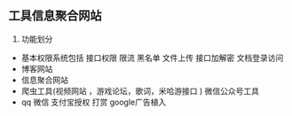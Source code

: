 ## 工具信息聚合网站

1. 功能划分

+ 基本权限系统包括 接口权限   限流   黑名单  文件上传     接口加解密      文档登录访问 
+ 博客网站 
+ 信息聚合网站 
+ 爬虫工具(视频网站 ，游戏论坛，歌词，米哈游接口 ) 微信公众号工具
+ qq 微信 支付宝授权 打赏    google广告植入 
